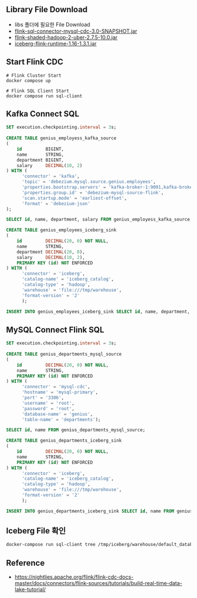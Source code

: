 ## Library File Download

- libs 폴더에 필요한 File Download
- [flink-sql-connector-mysql-cdc-3.0-SNAPSHOT.jar](https://mvnrepository.com/artifact/com.ververica/flink-sql-connector-mysql-cdc/3.0.0)
- [flink-shaded-hadoop-2-uber-2.7.5-10.0.jar](https://repo.maven.apache.org/maven2/org/apache/flink/flink-shaded-hadoop-2-uber/2.7.5-10.0/flink-shaded-hadoop-2-uber-2.7.5-10.0.jar)
- [iceberg-flink-runtime-1.16-1.3.1.jar](https://repo.maven.apache.org/maven2/org/apache/iceberg/iceberg-flink-runtime-1.16/1.3.1/iceberg-flink-runtime-1.16-1.3.1.jar)

## Start Flink CDC

```shell
# Flink Cluster Start
docker compose up

# Flink SQL Client Start
docker compose run sql-client
```

## Kafka Connect SQL

```sql
SET execution.checkpointing.interval = 3s;
    
CREATE TABLE genius_employess_kafka_source
(
    id         BIGINT,
    name       STRING,
    department BIGINT,
    salary     DECIMAL(10, 2)
) WITH (
      'connector' = 'kafka',
      'topic' = 'debezium.mysql.source.genius.employees',
      'properties.bootstrap.servers' = 'kafka-broker-1:9091,kafka-broker-2:9091,kafka-broker-3:9091',
      'properties.group.id' = 'debezium-mysql-source-flink',
      'scan.startup.mode' = 'earliest-offset',
      'format' = 'debezium-json'
);

SELECT id, name, department, salary FROM genius_employess_kafka_source;

CREATE TABLE genius_employees_iceberg_sink
(
    id         DECIMAL(20, 0) NOT NULL,
    name       STRING,
    department DECIMAL(20, 0),
    salary     DECIMAL(10, 2),
    PRIMARY KEY (id) NOT ENFORCED
) WITH (
      'connector' = 'iceberg',
      'catalog-name' = 'iceberg_catalog',
      'catalog-type' = 'hadoop',
      'warehouse' = 'file:///tmp/warehouse',
      'format-version' = '2'
      );

INSERT INTO genius_employees_iceberg_sink SELECT id, name, department, salary FROM genius_employess_kafka_source;
 ```

## MySQL Connect Flink SQL

```sql
SET execution.checkpointing.interval = 3s;
    
CREATE TABLE genius_departments_mysql_source 
(
    id         DECIMAL(20, 0) NOT NULL,
    name       STRING,
    PRIMARY KEY (id) NOT ENFORCED
) WITH (
      'connector' = 'mysql-cdc',
      'hostname' = 'mysql-primary',
      'port' = '3306',
      'username' = 'root',
      'password' = 'root',
      'database-name' = 'genius',
      'table-name' = 'departments');

SELECT id, name FROM genius_departments_mysql_source;

CREATE TABLE genius_departments_iceberg_sink
(
    id         DECIMAL(20, 0) NOT NULL,
    name       STRING,
    PRIMARY KEY (id) NOT ENFORCED
) WITH (
      'connector' = 'iceberg',
      'catalog-name' = 'iceberg_catalog',
      'catalog-type' = 'hadoop',
      'warehouse' = 'file:///tmp/warehouse',
      'format-version' = '2'
      );

INSERT INTO genius_departments_iceberg_sink SELECT id, name FROM genius_departments_mysql_source;
```

## Iceberg File 확인
```bash
docker-compose run sql-client tree /tmp/iceberg/warehouse/default_database/
```

## Reference
- https://nightlies.apache.org/flink/flink-cdc-docs-master/docs/connectors/flink-sources/tutorials/build-real-time-data-lake-tutorial/
